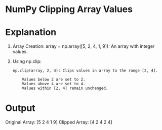 # NumPy Clipping Array Values

# Explanation

01. Array Creation:
        array = np.array([5, 2, 4, 1, 9]): An array with integer values.

02. Using np.clip:
        
        np.clip(array, 2, 4): Clips values in array to the range [2, 4].

            Values below 2 are set to 2.
            Values above 4 are set to 4.
            Values within [2, 4] remain unchanged.

# Output

Original Array: [5 2 4 1 9]
Clipped Array: [4 2 4 2 4]

